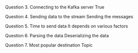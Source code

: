 Question 3. Connecting to the Kafka server
True


Question 4. Sending data to the stream
Sending the messages


Question 5. Time to send data
It depends on various factors

Question 6. Parsing the data 
Deserializing the data

Question 7. Most popular destination 
Topic
